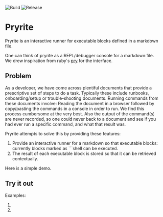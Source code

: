 ![Build](https://github.com/1xyz/pryrite/workflows/Build/badge.svg)
![Release](https://github.com/1xyz/pryrite/workflows/Release/badge.svg)

# Pryrite

Pryrite is an interactive runner for executable blocks defined in a markdown file.

One can think of pryrite as a REPL/debugger console for a markdown file. We drew inspiration from ruby's [pry](https://github.com/pry/pry) for the interface.

## Problem

As a developer, we have come across plentiful documents that provide a prescriptive set of steps to do a task. Typically these include runbooks, onboarding/setup or trouble-shooting documents. Running commands from these documents involve: Reading the document in a browser followed by copy/pasting the commands in a console in order to run. We find this process cumbersome at the very best. Also the output of the command(s) are never recorded, so one could never back to a document and see if you had ever run a specific command, and what that result was.

Pryrite attempts to solve this by providing these features:

1. Provide an interactive runner for a markdown so that executable blocks: currently blocks marked as \`\`\`shell can be executed.
2. The result of each executable block is stored so that it can be retrieved contextually.

Here is a simple demo.


## Try it out

Examples:

1)

2)

